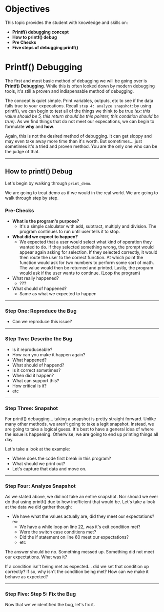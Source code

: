 # Objectives

This topic provides the student with knowledge and skills on:
*  **Printf() debugging concept**
* **How to printf() debug**
 * **Pre Checks**
 * **Five steps of debugging printf()**

# Printf() Debugging

The first and most basic method of debugging we will be going over is **Printf() Debugging**. While this is often looked down by modern debugging tools, it's still a proven and indispensable method of debugging. 

The concept is quiet simple. Print variables, outputs, etc to see if the data falls true to your expecations. Recall `step 4: analyze snapshot`: by using printf(), we can begin to test all of the things we think to be true *(ex: this value should be 5, this return should be this pointer, this condition should be true)*. As we find things that do not meet our expecations, we can begin to formulate **why** and **how**. 

Again, this is not the desired method of debugging. It can get sloppy and may even take away more time than it's worth. But sometimes... just sometimes it's a tried and proven method. You are the only one who can be the judge of that. 

---

## How to printf() Debug

Let's begin by walking through `print_demo`. 

We are going to treat demo as if we would in the real world. We are going to walk through step by step. 

### Pre-Checks

* **What is the program's purpose?**
  * It's a simple calculator with add, subtract, multiply and division. The program continues to run until user tells it to stop. 
* **What did we expect to happen?**
  * We expected that a user would select what kind of operation they wanted to do. If they selected something wrong, the prompt would appear again asking for selection. If they selected correctly, it would then route the user to the correct function. At which point the function would ask for two numbers to perform some sort of math. The value would then be returned and printed. Lastly, the program would ask if the user wants to continue. (Loop the program)
* What really happened?
  * ???
* What should of happened?
  * Same as what we expected to happen

---

### Step One: Reproduce the Bug

* Can we reproduce this issue? 

---

### Step Two: Describe the Bug

* Is it reproduceable?
* How can you make it happen again?
* What happened?
* What should of happend?
* Is it correct sometimes?
* When did it happen?
* What can support this?
* How critical is it?
* etc

---

### Step Three: Snapshot

For printf() debugging... taking a snapshot is pretty straight forward. Unlike many other methods, we aren't going to take a legit snapshot. Instead, we are going to take a logical guess. It's best to have a general idea of where the issue is happening. Otherwise, we are going to end up printing things all day. 

Let's take a look at the example:
* Where does the code first break in this program? 
* What should we print out? 
* Let's capture that data and move on.

---

### Step Four: Analyze Snapshot

As we stated above, we did not take an entire snapshot. Nor should we ever do that using printf() due to how inefficient that would be. Let's take a look at the data we did gather though:

* We have what the values actually are, did they meet our expectations? ex:
  * We have a while loop on line 22, was it's exit condition met?
  * Were the switch case conditions met?
  * Did the if statement on line 60 meet our expectations?
  * etc

The answer should be no. Something messed up. Something did not meet our expectations. What was it?

If a condition isn't being met as expected... did we set that condition up correctly? If so, why isn't the condition being met? How can we make it behave as expected?

---

### Step Five: Step 5: Fix the Bug

Now that we've identified the bug, let's fix it.

